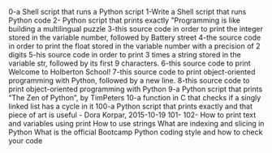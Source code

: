 0-a Shell script that runs a Python script
1-Write a Shell script that runs Python code
2- Python script that prints exactly "Programming is like building a multilingual puzzle
3-this source code in order to print the integer stored in the variable number, followed by Battery street
4-the source code in order to print the float stored in the variable number with a precision of 2 digits
5-his source code in order to print 3 times a string stored in the variable str, followed by its first 9 characters.
6-this source code to print Welcome to Holberton School!
7-this source code to print object-oriented programming with Python, followed by a new line.
8-this source code to print object-oriented programming with Python
9-a Python script that prints “The Zen of Python”, by TimPeters
10-a function in C that checks if a singly linked list has a cycle in it
100-a Python script that prints exactly and that piece of art is useful - Dora Korpar, 2015-10-19
101-
102-
How to print text and variables using print
How to use strings
What are indexing and slicing in Python
What is the official Bootcamp Python coding style and how to check your code

